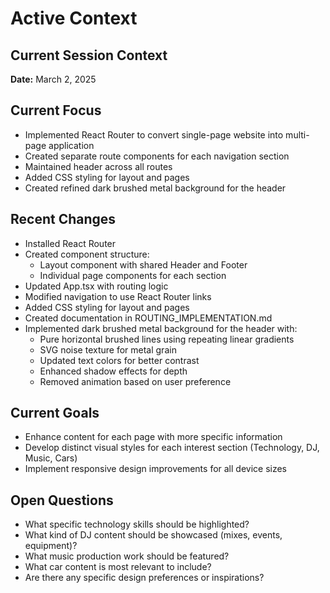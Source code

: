 # Active Context

## Current Session Context
**Date:** March 2, 2025

## Current Focus
- Implemented React Router to convert single-page website into multi-page application
- Created separate route components for each navigation section
- Maintained header across all routes
- Added CSS styling for layout and pages
- Created refined dark brushed metal background for the header

## Recent Changes
- Installed React Router
- Created component structure:
  - Layout component with shared Header and Footer
  - Individual page components for each section
- Updated App.tsx with routing logic
- Modified navigation to use React Router links
- Added CSS styling for layout and pages
- Created documentation in ROUTING_IMPLEMENTATION.md
- Implemented dark brushed metal background for the header with:
  - Pure horizontal brushed lines using repeating linear gradients
  - SVG noise texture for metal grain
  - Updated text colors for better contrast
  - Enhanced shadow effects for depth
  - Removed animation based on user preference

## Current Goals
- Enhance content for each page with more specific information
- Develop distinct visual styles for each interest section (Technology, DJ, Music, Cars)
- Implement responsive design improvements for all device sizes

## Open Questions
- What specific technology skills should be highlighted?
- What kind of DJ content should be showcased (mixes, events, equipment)?
- What music production work should be featured?
- What car content is most relevant to include?
- Are there any specific design preferences or inspirations?